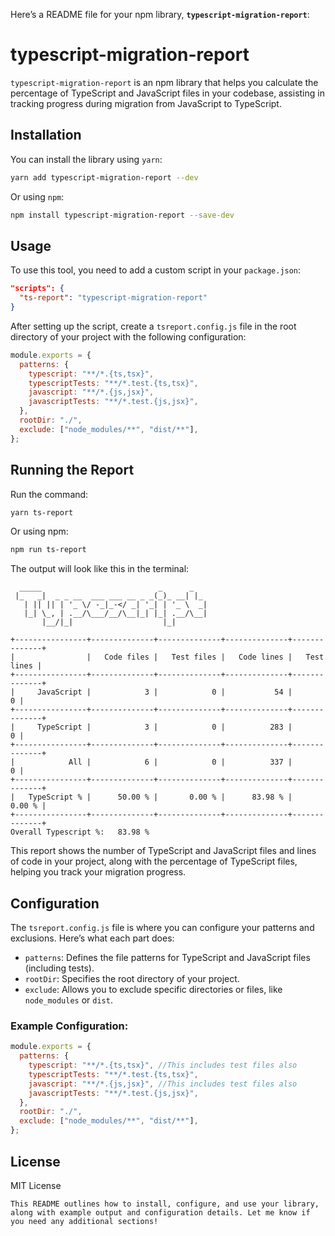 Here’s a README file for your npm library, **`typescript-migration-report`**:


# typescript-migration-report

`typescript-migration-report` is an npm library that helps you calculate the percentage of TypeScript and JavaScript files in your codebase, assisting in tracking progress during migration from JavaScript to TypeScript.

## Installation

You can install the library using `yarn`:

```bash
yarn add typescript-migration-report --dev
```

Or using `npm`:

```bash
npm install typescript-migration-report --save-dev
```

## Usage

To use this tool, you need to add a custom script in your `package.json`:

```json
"scripts": {
  "ts-report": "typescript-migration-report"
}
```

After setting up the script, create a `tsreport.config.js` file in the root directory of your project with the following configuration:

```javascript
module.exports = {
  patterns: {
    typescript: "**/*.{ts,tsx}",
    typescriptTests: "**/*.test.{ts,tsx}",
    javascript: "**/*.{js,jsx}",
    javascriptTests: "**/*.test.{js,jsx}",
  },
  rootDir: "./",
  exclude: ["node_modules/**", "dist/**"],
};
```

## Running the Report

Run the command:

```bash
yarn ts-report
```

Or using npm:

```bash
npm run ts-report
```

The output will look like this in the terminal:

```
  _____                          _      _   
 |_   _|  _ _ __  ___ ___ __ _ _(_)_ __| |_ 
   | || || | '_ \/ -_|_-</ _| '_| | '_ \  _|
   |_| \_, | .__/\___/__/\__|_| |_| .__/\__|
       |__/|_|                    |_|       

+----------------+--------------+--------------+--------------+--------------+
|                |   Code files |   Test files |   Code lines |   Test lines |
+----------------+--------------+--------------+--------------+--------------+
|     JavaScript |            3 |            0 |           54 |            0 |
+----------------+--------------+--------------+--------------+--------------+
|     TypeScript |            3 |            0 |          283 |            0 |
+----------------+--------------+--------------+--------------+--------------+
|            All |            6 |            0 |          337 |            0 |
+----------------+--------------+--------------+--------------+--------------+
|   TypeScript % |      50.00 % |       0.00 % |      83.98 % |       0.00 % |
+----------------+--------------+--------------+--------------+--------------+
Overall Typescript %:   83.98 %
```

This report shows the number of TypeScript and JavaScript files and lines of code in your project, along with the percentage of TypeScript files, helping you track your migration progress.

## Configuration

The `tsreport.config.js` file is where you can configure your patterns and exclusions. Here’s what each part does:

- `patterns`: Defines the file patterns for TypeScript and JavaScript files (including tests).
- `rootDir`: Specifies the root directory of your project.
- `exclude`: Allows you to exclude specific directories or files, like `node_modules` or `dist`.

### Example Configuration:

```javascript
module.exports = {
  patterns: {
    typescript: "**/*.{ts,tsx}", //This includes test files also
    typescriptTests: "**/*.test.{ts,tsx}",
    javascript: "**/*.{js,jsx}", //This includes test files also
    javascriptTests: "**/*.test.{js,jsx}",
  },
  rootDir: "./",
  exclude: ["node_modules/**", "dist/**"],
};
```

## License

MIT License
```
This README outlines how to install, configure, and use your library, along with example output and configuration details. Let me know if you need any additional sections!
```